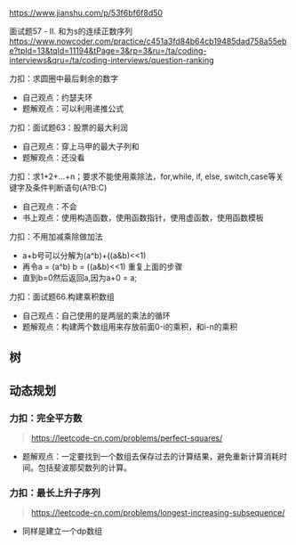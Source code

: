 https://www.jianshu.com/p/53f6bf6f8d50

面试题57 - II. 和为s的连续正数序列
https://www.nowcoder.com/practice/c451a3fd84b64cb19485dad758a55ebe?tpId=13&tqId=11194&tPage=3&rp=3&ru=/ta/coding-interviews&qru=/ta/coding-interviews/question-ranking

力扣：求圆圈中最后剩余的数字
* 自己观点：约瑟夫环
* 题解观点：可以利用递推公式

力扣：面试题63：股票的最大利润
* 自己观点：穿上马甲的最大子列和
* 题解观点：还没看


力扣：求1+2+...+n；要求不能使用乘除法，for,while, if, else, switch,case等关键字及条件判断语句(A?B:C)
* 自己观点：不会
* 书上观点：使用构造函数，使用函数指针，使用虚函数，使用函数模板

力扣：不用加减乘除做加法
* a+b号可以分解为(a^b)+((a&b)<<1)
* 再令a = (a^b) b = ((a&b)<<1) 重复上面的步骤
* 直到b=0然后返回a,因为a+0 = a;

力扣：面试题66.构建乘积数组
* 自己观点：自己使用的是两层的乘法的循环
* 题解观点：构建两个数组用来存放前面0-i的乘积，和i-n的乘积

## 树


## 动态规划

### 力扣：完全平方数
> https://leetcode-cn.com/problems/perfect-squares/
* 题解观点：一定要找到一个数组去保存过去的计算结果，避免重新计算消耗时间。包括斐波那契数列的计算。

### 力扣：最长上升子序列
> https://leetcode-cn.com/problems/longest-increasing-subsequence/
* 同样是建立一个dp数组